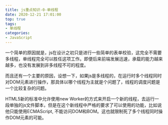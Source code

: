 ```yaml
---
title: js重点知识-0-单线程
date: 2020-12-21 17:01:00
top: true
tags:
- 单线程
categories:
- JavaScript
---
```

一个简单的原因就是，js在设计之初只是进行一些简单的表单校验，这完全不需要多线程，单线程完全可以胜任这项工作。即便后来前端发展迅速，承载的能力越来越多，也没有发展到非多线程不可的程度。

而且还有一个主要的原因，设想一下，如果js是多线程的，在运行时多个线程同时对DOM元素进行操作，那具体以哪个线程为主就是个问题了，线程的调度问题是一个比较复杂的问题。

HTML5新的标准中允许使用new Worker的方式来开启一个新的线程，去运行一段单独的js文件脚本，但是在这个新线程中严格的要求了可以使用的功能，比如说他只能使用ECMAScript, 不能访问DOM和BOM。这也就限制死了多个线程同时操作DOM元素的可能。